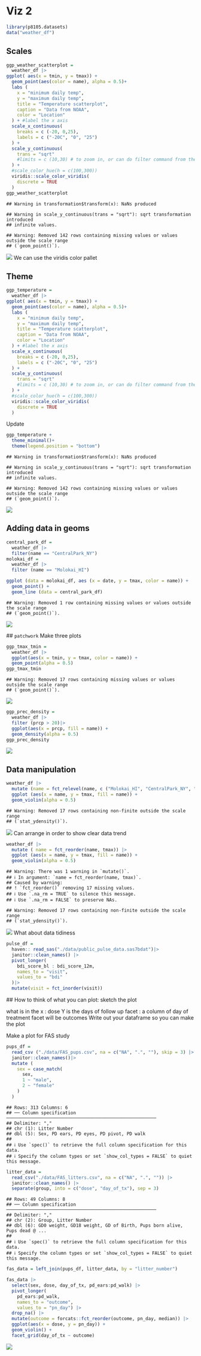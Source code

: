 Viz 2
================

``` r
library(p8105.datasets)
data("weather_df")
```

## Scales

``` r
ggp_weather_scatterplot = 
  weather_df |>
ggplot( aes(x = tmin, y = tmax)) + 
  geom_point(aes(color = name), alpha = 0.5)+
  labs (
    x = "minimum daily temp",
    y = "maximum daily temp",
    title = "Temperature scatterplot",
    caption = "Data from NOAA",
    color = "Location"
  ) + #label the x axis
  scale_x_continuous(
    breaks = c (-20, 0,25),
    labels = c ("-20C", "0", "25")
  ) +
  scale_y_continuous(
    trans = "sqrt"
    #limits = c (10,30) # to zoom in, or can do filter command from the beginning 
  ) +
  #scale_color_hue(h = c(100,300))
  viridis::scale_color_viridis(
    discrete = TRUE
  )
ggp_weather_scatterplot
```

    ## Warning in transformation$transform(x): NaNs produced

    ## Warning in scale_y_continuous(trans = "sqrt"): sqrt transformation introduced
    ## infinite values.

    ## Warning: Removed 142 rows containing missing values or values outside the scale range
    ## (`geom_point()`).

![](20250930_visualization_files/figure-gfm/unnamed-chunk-2-1.png)<!-- -->
We can use the viridis color pallet

## Theme

``` r
ggp_temperature = 
  weather_df |>
ggplot( aes(x = tmin, y = tmax)) + 
  geom_point(aes(color = name), alpha = 0.5)+
  labs (
    x = "minimum daily temp",
    y = "maximum daily temp",
    title = "Temperature scatterplot",
    caption = "Data from NOAA",
    color = "Location"
  ) + #label the x axis
  scale_x_continuous(
    breaks = c (-20, 0,25),
    labels = c ("-20C", "0", "25")
  ) +
  scale_y_continuous(
    trans = "sqrt"
    #limits = c (10,30) # to zoom in, or can do filter command from the beginning 
  ) +
  #scale_color_hue(h = c(100,300))
  viridis::scale_color_viridis(
    discrete = TRUE
  )
```

Update

``` r
ggp_temperature +
  theme_minimal()+
  theme(legend.position = "bottom")
```

    ## Warning in transformation$transform(x): NaNs produced

    ## Warning in scale_y_continuous(trans = "sqrt"): sqrt transformation introduced
    ## infinite values.

    ## Warning: Removed 142 rows containing missing values or values outside the scale range
    ## (`geom_point()`).

![](20250930_visualization_files/figure-gfm/unnamed-chunk-4-1.png)<!-- -->

## Adding data in geoms

``` r
central_park_df =
  weather_df |>
  filter(name == "CentralPark_NY")
molokai_df = 
  weather_df |>
  filter (name == "Molokai_HI")

ggplot (data = molokai_df, aes (x = date, y = tmax, color = name)) + 
  geom_point() +
  geom_line (data = central_park_df)
```

    ## Warning: Removed 1 row containing missing values or values outside the scale range
    ## (`geom_point()`).

![](20250930_visualization_files/figure-gfm/unnamed-chunk-5-1.png)<!-- -->

\## `patchwork` Make three plots

``` r
ggp_tmax_tmin = 
  weather_df |>
  ggplot(aes(x = tmin, y = tmax, color = name)) +
  geom_point(alpha = 0.5)
ggp_tmax_tmin
```

    ## Warning: Removed 17 rows containing missing values or values outside the scale range
    ## (`geom_point()`).

![](20250930_visualization_files/figure-gfm/unnamed-chunk-6-1.png)<!-- -->

``` r
ggp_prec_density = 
  weather_df |>
  filter (prcp > 20)|>
  ggplot(aes(x = prcp, fill = name)) + 
  geom_density(alpha = 0.5)
ggp_prec_density
```

![](20250930_visualization_files/figure-gfm/unnamed-chunk-6-2.png)<!-- -->

## Data manipulation

``` r
weather_df |>
  mutate (name = fct_relevel(name, c ("Molokai_HI", "CentralPark_NY", "Waterhole_WA"))) |>
  ggplot (aes(x = name, y = tmax, fill = name)) + 
  geom_violin(alpha = 0.5)
```

    ## Warning: Removed 17 rows containing non-finite outside the scale range
    ## (`stat_ydensity()`).

![](20250930_visualization_files/figure-gfm/unnamed-chunk-7-1.png)<!-- -->
Can arrange in order to show clear data trend

``` r
weather_df |>
  mutate ( name = fct_reorder(name, tmax)) |>
  ggplot (aes(x = name, y = tmax, fill = name)) + 
  geom_violin(alpha = 0.5)
```

    ## Warning: There was 1 warning in `mutate()`.
    ## ℹ In argument: `name = fct_reorder(name, tmax)`.
    ## Caused by warning:
    ## ! `fct_reorder()` removing 17 missing values.
    ## ℹ Use `.na_rm = TRUE` to silence this message.
    ## ℹ Use `.na_rm = FALSE` to preserve NAs.

    ## Warning: Removed 17 rows containing non-finite outside the scale range
    ## (`stat_ydensity()`).

![](20250930_visualization_files/figure-gfm/unnamed-chunk-8-1.png)<!-- -->
What about data tidiness

``` r
pulse_df = 
  haven:: read_sas("./data/public_pulse_data.sas7bdat")|>
  janitor::clean_names() |>
  pivot_longer(
    bdi_score_bl : bdi_score_12m,
    names_to = "visit",
    values_to = "bdi"
  )|>
  mutate(visit = fct_inorder(visit))
```

\## How to think of what you can plot: sketch the plot

what is in the x : dose Y is the days of follow up facet : a column of
day of treatment facet will be outcomes Write out your dataframe so you
can make the plot

Make a plot for FAS study

``` r
pups_df = 
  read_csv ("./data/FAS_pups.csv", na = c("NA", ".", ""), skip = 3) |>
  janitor::clean_names()|>
  mutate (
    sex = case_match(
      sex, 
      1 ~ "male",
      2 ~ "female"
    )
  )
```

    ## Rows: 313 Columns: 6
    ## ── Column specification ────────────────────────────────────────────────────────
    ## Delimiter: ","
    ## chr (1): Litter Number
    ## dbl (5): Sex, PD ears, PD eyes, PD pivot, PD walk
    ## 
    ## ℹ Use `spec()` to retrieve the full column specification for this data.
    ## ℹ Specify the column types or set `show_col_types = FALSE` to quiet this message.

``` r
litter_data = 
  read_csv("./data/FAS_litters.csv", na = c("NA", ".", "")) |>
  janitor::clean_names() |>
  separate(group, into = c("dose", "day_of_tx"), sep = 3)
```

    ## Rows: 49 Columns: 8
    ## ── Column specification ────────────────────────────────────────────────────────
    ## Delimiter: ","
    ## chr (2): Group, Litter Number
    ## dbl (6): GD0 weight, GD18 weight, GD of Birth, Pups born alive, Pups dead @ ...
    ## 
    ## ℹ Use `spec()` to retrieve the full column specification for this data.
    ## ℹ Specify the column types or set `show_col_types = FALSE` to quiet this message.

``` r
fas_data = left_join(pups_df, litter_data, by = "litter_number") 

fas_data |> 
  select(sex, dose, day_of_tx, pd_ears:pd_walk) |> 
  pivot_longer(
    pd_ears:pd_walk,
    names_to = "outcome", 
    values_to = "pn_day") |> 
  drop_na() |> 
  mutate(outcome = forcats::fct_reorder(outcome, pn_day, median)) |> 
  ggplot(aes(x = dose, y = pn_day)) + 
  geom_violin() + 
  facet_grid(day_of_tx ~ outcome)
```

![](20250930_visualization_files/figure-gfm/unnamed-chunk-10-1.png)<!-- -->
